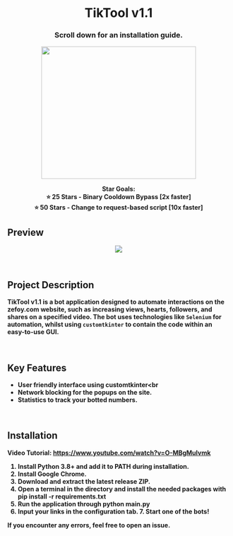 
<h1 align="center">TikTool v1.1</h1>
<h3 align="center">Scroll down for an installation guide.</h3>
<p align="center">
  <img src="https://github.com/user-attachments/assets/0212ce46-1e7b-41fa-a7b1-9a9cd4b46101" width="350" height="300">
</p>
<p align="center">
  <b>Star Goals:<br>⭐ 25 Stars - Binary Cooldown Bypass [2x faster]<br>⭐ 50 Stars - Change to request-based script [10x faster]</>
    <br>
</p>

## Preview

<p align="center">
<img src="https://github.com/user-attachments/assets/3082044e-4d1c-460b-b403-a4884389fd33" width="auto" height="auto">
</p>

<br>

## Project Description

TikTool v1.1 is a bot application designed to automate interactions on the zefoy.com website, such as increasing views, hearts, followers, and shares on a specified video. The bot uses technologies like `Selenium` for automation, whilst using `customtkinter` to contain the code within an easy-to-use GUI.

<br>

## Key Features

*   User friendly interface using customtkinter<br
*   Network blocking for the popups on the site.
*   Statistics to track your botted numbers.

<br>

## Installation

Video Tutorial: https://www.youtube.com/watch?v=O-MBgMulvmk

1.  Install Python 3.8+ and add it to PATH during installation.
2.  Install Google Chrome.
3.  Download and extract the latest release ZIP.
4.  Open a terminal in the directory and install the needed packages with pip install -r requirements.txt
5.  Run the application through python main.py
6.  Input your links in the configuration tab. 7. Start one of the bots!  
      
    

If you encounter any errors, feel free to open an issue.
